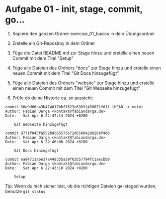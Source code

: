# Aufgabe 01 - init, stage, commit, go...

1. Kopiere den ganzen Ordner exercise_01_basics in dein Übungsordner

2. Erstelle ein Git-Reposiroy in dem Ordner

3. Füge die Datei README.md zur Stage hinzu und erstelle einen neuen
Commit mit dem Titel "Setup"

3. Füge alle Dateien des Ordners "docs" zur Stage hinzu und erstelle
einen neuen Commit mit dem Titel "Git Docs hinzugefügt"

4. Füge alle Dateien des Ordners "website" zur Stage hinzu und erstelle
einen neuen Commit mit dem Titel "Git Webseite hinzugefügt"

5. Prüfe ob deine Historie ca. so aussieht:
```
commit 80e9d66c43b474d17bbf1623e69891430671f611 (HEAD -> main)
Author: Fabian Darga <kontakt@fabiandarga.de>
Date:   Sat Apr 6 22:47:14 2024 +0200

    Git Webseite hinzugefügt

commit 9771f045fa552bdc65573672d6500420828bf4d0
Author: Fabian Darga <kontakt@fabiandarga.de>
Date:   Sat Apr 6 22:46:00 2024 +0200

    Git Docs hinzugefügt

commit ea84711abe37a448335a29f02b57794fc1aecbb0
Author: Fabian Darga <kontakt@fabiandarga.de>
Date:   Sat Apr 6 22:43:10 2024 +0200

    Setup
```

Tip:
Wenn du nich sicher bist, ob die richtigen Dateien ge-staged wurden,
benutze `git status`.
